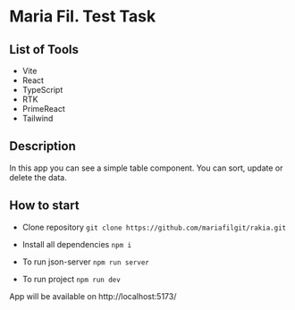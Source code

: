 # Maria Fil. Test Task

## List of Tools

- Vite
- React
- TypeScript
- RTK
- PrimeReact
- Tailwind

## Description

In this app you can see a simple table component. You can sort, update or delete the data.

## How to start

- Clone repository
  `git clone https://github.com/mariafilgit/rakia.git`

- Install all dependencies
  `npm i`

- To run json-server
  `npm run server`

- To run project
  `npm run dev`

App will be available on http://localhost:5173/
